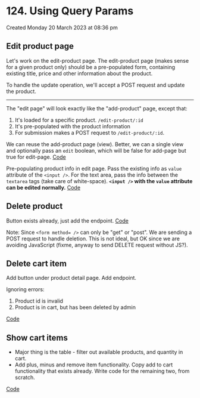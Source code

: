 # 124. Using Query Params
Created Monday 20 March 2023 at 08:36 pm

## Edit product page
Let's work on the edit-product page. The edit-product page (makes sense for a given product only) should be a pre-populated form, containing existing title, price and other information about the product.

To handle the update operation, we'll accept a POST request and update the product.

---
The "edit page" will look exactly like the "add-product" page, except that:
1. It's loaded for a specific product. `/edit-product/:id`
2. It's pre-populated with the product information
3. For submission makes a POST request to `/edit-product/:id`.

We can reuse the add-product page (view). Better, we can a single view and optionally pass an `edit` boolean, which will be false for add-page but true for edit-page. [Code](https://github.com/exemplar-codes/online-shop-express-ejs-mvc/commit/a342b762df03cce4f73d720cbc05cd63407b4f90)

Pre-populating product info in edit page. Pass the existing info as `value` attribute of the `<input />`. For the text area, pass the info between the `textarea` tags (take care of white-space). **`<input />` with the `value` attribute can be edited normally.** [Code](https://github.com/exemplar-codes/online-shop-express-ejs-mvc/commit/8a97d6e0ff58406d86f25fb39a797229374de7be)


## Delete product
Button exists already, just add the endpoint. [Code](https://github.com/exemplar-codes/online-shop-express-ejs-mvc/commit/ad6f98248b84f8dd858658a0622e73b365f6d188)

Note: Since `<form method= />` can only be "get" or "post". We are sending a POST request to handle deletion. This is not ideal, but OK since we are avoiding JavaScript (fixme, anyway to send DELETE request without JS?).


## Delete cart item
Add button under product detail page. Add endpoint.

Ignoring errors:
1. Product id is invalid
2. Product is in cart, but has been deleted by admin

[Code](https://github.com/exemplar-codes/online-shop-express-ejs-mvc/commit/8e411170a801c64a86d6522f6f798c7e01006099)


## Show cart items
- Major thing is the table - filter out available products, and quantity in cart.
- Add plus, minus and remove item functionality. Copy add to cart functionality that exists already. Write code for the remaining two, from scratch.

[Code](https://github.com/exemplar-codes/online-shop-express-ejs-mvc/commit/6126819bf6be838c56a2acc99d6a3c9d50193e3b)